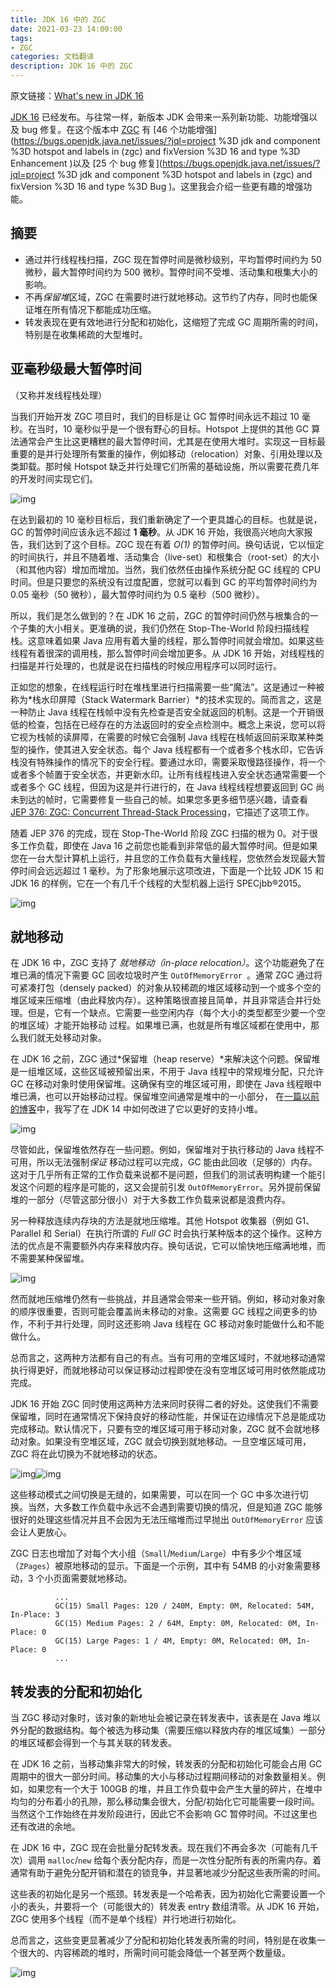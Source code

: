 ```yaml
---
title: JDK 16 中的 ZGC
date: 2021-03-23 14:00:00
tags:
- ZGC
categories: 文档翻译
description: JDK 16 中的 ZGC
---
```


原文链接：[What's new in JDK 16](https://malloc.se/blog/zgc-jdk16)



[JDK 16](https://openjdk.java.net/projects/jdk/16) 已经发布。与往常一样，新版本 JDK 会带来一系列新功能、功能增强以及 bug 修复。在这个版本中 [ZGC](https://wiki.openjdk.java.net/display/zgc) 有 [46 个功能增强](https://bugs.openjdk.java.net/issues/?jql=project %3D jdk and component %3D hotspot and labels in (zgc) and fixVersion %3D 16 and type %3D Enhancement )以及 [25 个 bug 修复](https://bugs.openjdk.java.net/issues/?jql=project %3D jdk and component %3D hotspot and labels in (zgc) and fixVersion %3D 16 and type %3D Bug )。这里我会介绍一些更有趣的增强功能。

## 摘要

- 通过并行线程栈扫描，ZGC 现在暂停时间是微秒级别，平均暂停时间约为 50 微秒，最大暂停时间约为 500 微秒。暂停时间不受堆、活动集和根集大小的影响。
- 不再*保留堆*区域，ZGC 在需要时进行就地移动。这节约了内存，同时也能保证堆在所有情况下都能成功压缩。
- 转发表现在更有效地进行分配和初始化，这缩短了完成 GC 周期所需的时间，特别是在收集稀疏的大型堆时。

## 亚毫秒级最大暂停时间

（又称并发线程栈处理）

当我们开始开发 ZGC 项目时，我们的目标是让 GC 暂停时间永远不超过 10 毫秒。在当时，10 毫秒似乎是一个很有野心的目标。Hotspot 上提供的其他 GC 算法通常会产生比这更糟糕的最大暂停时间，尤其是在使用大堆时。实现这一目标最重要的是并行处理所有繁重的操作，例如移动（relocation）对象、引用处理以及类卸载。那时候 Hotspot 缺乏并行处理它们所需的基础设施，所以需要花费几年的开发时间实现它们。



![img](https://z3.ax1x.com/2021/03/23/6TjDdP.png)

在达到最初的 10 毫秒目标后，我们重新确定了一个更具雄心的目标。也就是说，GC 的暂停时间应该永远不超过 **1 毫秒**。从 JDK 16 开始，我很高兴地向大家报告，我们达到了这个目标。ZGC 现在有着 *O(1)* 的暂停时间。换句话说，它以恒定的时间执行，并且不随着堆、活动集合（live-set）和根集合（root-set）的大小（和其他内容）增加而增加。当然，我们依然任由操作系统分配 GC 线程的 CPU 时间。但是只要您的系统没有过度配置，您就可以看到 GC 的平均暂停时间约为 0.05 毫秒（50 微秒），最大暂停时间约为 0.5 毫秒（500 微秒）。

所以，我们是怎么做到的？在 JDK 16 之前，ZGC 的暂停时间仍然与根集合的一个子集的大小相关。更准确的说，我们仍然在 Stop-The-World 阶段扫描线程栈。这意味着如果 Java 应用有着大量的线程，那么暂停时间就会增加。如果这些线程有着很深的调用栈，那么暂停时间会增加更多。从 JDK 16 开始，对线程栈的扫描是并行处理的，也就是说在扫描栈的时候应用程序可以同时运行。

正如您的想象，在线程运行时在堆栈里进行扫描需要一些“魔法”。这是通过一种被称为*栈水印屏障（Stack Watermark Barrier）*的技术实现的。简而言之，这是一种防止 Java 线程在栈帧中没有先检查是否安全就返回的机制。这是一个开销很低的检查，包括在已经存在的方法返回时的安全点检测中。概念上来说，您可以将它视为栈帧的读屏障，在需要的时候它会强制 Java 线程在栈帧返回前采取某种类型的操作，使其进入安全状态。每个 Java 线程都有一个或者多个栈水印，它告诉栈没有特殊操作的情况下的安全行程。要通过水印，需要采取慢路径操作，将一个或者多个帧置于安全状态，并更新水印。让所有线程栈进入安全状态通常需要一个或者多个 GC 线程，但因为这是并行进行的，在 Java 线程线程想要返回到 GC  尚未到达的帧时，它需要修复一些自己的帧。如果您多更多细节感兴趣，请查看 [JEP 376: ZGC: Concurrent Thread-Stack Processing](http://openjdk.java.net/jeps/376)，它描述了这项工作。

随着 JEP 376 的完成，现在 Stop-The-World 阶段 ZGC 扫描的根为 0。对于很多工作负载，即使在 Java 16 之前您也能看到非常低的最大暂停时间。但是如果您在一台大型计算机上运行，并且您的工作负载有大量线程，您依然会发现最大暂停时间会远远超过 1 毫秒。为了形象地展示这项改进，下面是一个比较 JDK 15 和 JDK 16 的样例，它在一个有几千个线程的大型机器上运行 SPECjbb®2015。



![img](https://z3.ax1x.com/2021/03/23/6Tjyi8.png)

## 就地移动

在 JDK 16 中，ZGC 支持了 *就地移动（in-place relocation）*。这个功能避免了在堆已满的情况下需要 GC 回收垃圾时产生 `OutOfMemoryError `。通常 ZGC 通过将可紧凑打包（densely packed）的对象从较稀疏的堆区域移动到一个或多个空的堆区域来压缩堆（由此释放内存）。这种策略很直接且简单，并且非常适合并行处理。但是，它有一个缺点。它需要一些空闲内存（每个大小的类型都至少要一个空的堆区域）才能开始移动 过程。如果堆已满，也就是所有堆区域都在使用中，那么我们就无处移动对象。

在 JDK 16 之前，ZGC 通过*保留堆（heap reserve）*来解决这个问题。保留堆是一组堆区域，这些区域被预留出来，不用于 Java 线程中的常规堆分配，只允许 GC 在移动对象时使用保留堆。这确保有空的堆区域可用，即使在 Java 线程眼中堆已满，也可以开始移动过程。保留堆空间通常是堆中的一小部分， 在[一篇以前的博客](https://malloc.se/blog/zgc-jdk14#tiny-heaps)中，我写了在 JDK 14 中如何改进了它以更好的支持小堆。



![img](https://z3.ax1x.com/2021/03/23/6TjwqI.png)

尽管如此，保留堆依然存在一些问题。例如，保留堆对于执行移动的 Java 线程不可用，所以无法强制*保证* 移动过程可以完成，GC 能由此回收（足够的）内存。这对于几乎所有正常的工作负载来说都不是问题，但我们的测试表明构建一个能引发这个问题的程序是可能的，这又会提前引发 `OutOfMemoryError`。另外提前保留堆的一部分（尽管这部分很小）对于大多数工作负载来说都是浪费内存。

另一种释放连续内存块的方法是就地压缩堆。其他 Hotspot 收集器（例如 G1、Parallel 和 Serial）在执行所谓的 *Full GC* 时会执行某种版本的这个操作。这种方法的优点是不需要额外内存来释放内存。换句话说，它可以愉快地压缩满地堆，而不需要某种保留堆。

![img](https://z3.ax1x.com/2021/03/23/6TjcRg.png)

然而就地压缩堆仍然有一些挑战，并且通常会带来一些开销。例如，移动对象对象的顺序很重要，否则可能会覆盖尚未移动的对象。这需要 GC 线程之间更多的协作，不利于并行处理，同时这还影响 Java 线程在 GC 移动对象时能做什么和不能做什么。

总而言之，这两种方法都有自己的有点。当有可用的空堆区域时，不就地移动通常执行得更好，而就地移动可以保证移动过程即使在没有空堆区域可用时依然能成功完成。

JDK 16 开始 ZGC 同时使用这两种方法来同时获得二者的好处。这使我们不需要保留堆，同时在通常情况下保持良好的移动性能，并保证在边缘情况下总是能成功完成移动。默认情况下，只要有空的堆区域可用于移动对象，ZGC 就不会就地移动对象。如果没有空堆区域，ZGC 就会切换到就地移动。一旦空堆区域可用，ZGC 将在此切换为不就地移动的状态。



![img](https://z3.ax1x.com/2021/03/23/6TjBZt.png)![img](https://z3.ax1x.com/2021/03/23/6Tj6JS.png)

这些移动模式之间切换是无缝的，如果需要，可以在同一个 GC 中多次进行切换。当然，大多数工作负载中永远不会遇到需要切换的情况，但是知道 ZGC 能够很好的处理这些情况并且不会因为无法压缩堆而过早抛出 `OutOfMemoryError`  应该会让人更放心。

ZGC 日志也增加了对每个大小组（`Small`/`Medium`/`Large`）中有多少个堆区域（`ZPages`）被原地移动的显示。下面是一个示例，其中有 54MB 的小对象需要移动，3 个小页面需要就地移动。

```
          ...
          GC(15) Small Pages: 120 / 240M, Empty: 0M, Relocated: 54M, In-Place: 3
          GC(15) Medium Pages: 2 / 64M, Empty: 0M, Relocated: 0M, In-Place: 0
          GC(15) Large Pages: 1 / 4M, Empty: 0M, Relocated: 0M, In-Place: 0
          ...
```

## 转发表的分配和初始化

当 ZGC 移动对象时，该对象的新地址会被记录在转发表中，该表是在 Java 堆以外分配的数据结构。每个被选为移动集（需要压缩以释放内存的堆区域集）一部分的堆区域都会得到一个与其关联的转发表。

在 JDK 16 之前，当移动集非常大的时候，转发表的分配和初始化可能会占用 GC 周期中的很大一部分时间。移动集的大小与移动过程期间移动的对象数量相关。例如，如果您有一个大于 100GB 的堆，并且工作负载中会产生大量的碎片，在堆中均匀的分布着小的孔隙，那么移动集会很大，分配/初始化它可能需要一段时间。当然这个工作始终在并发阶段进行，因此它不会影响 GC 暂停时间。不过这里也还有改进的余地。

在 JDK 16 中，ZGC 现在会批量分配转发表。现在我们不再会多次（可能有几千次）调用 `malloc`/`new` 给每个表分配内存，而是一次性分配所有表的所需内存。着通常有助于避免分配开销和潜在的锁竞争，并显著地减少分配这些表所需的时间。

这些表的初始化是另一个瓶颈。转发表是一个哈希表，因为初始化它需要设置一个小的表头，并要将一个（可能很大的）转发表 entry 数组清零。从 JDK 16 开始，ZGC 使用多个线程（而不是单个线程）并行地进行初始化。

总而言之，这些变更显著减少了分配和初始化转发表所需的时间，特别是在收集一个很大的、内容稀疏的堆时，所需时间可能会降低一个甚至两个数量级。

![img](https://z3.ax1x.com/2021/03/23/6TjrIf.png)


